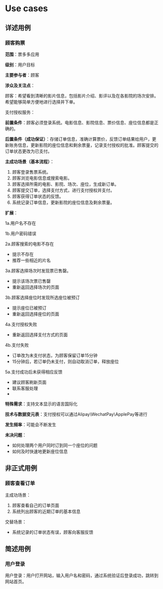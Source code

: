 # Use cases
## 详述用例
### 顾客购票

**范围**：票多多应用

**级别**：用户目标

**主要参与者**：顾客

**涉众及关注点**：

顾客：希望看到清晰的影片信息，包括影片介绍、影评以及在各影院的场次安排。希望能够简单方便地进行选择并下单。

支付授权服务：

**前置条件**：顾客必须登录系统。电影信息、影院信息、票价信息、座位信息都是正确的。

**后置条件（成功保证）**：存储订单信息，准确计算票价，反馈订单结果给用户，更新账务信息，更新影院的座位信息和剩余票量，记录支付授权的批准。顾客提交的订单状态更改为已支付。

**主成功场景（基本流程）**：

1. 顾客登录售票系统。
2. 顾客浏览电影信息或搜索电影。
3. 顾客选择所需的电影、影院、场次、座位，生成新订单。
4. 顾客提交订单，选择支付方式，进行支付授权并支付。
5. 顾客获得订单状态的反馈。
6. 系统记录订单信息，更新影院的座位信息及剩余票量。

**扩展**：

1a.用户名不存在

1b.用户密码错误

2a.顾客搜索的电影不存在

- 提示不存在
- 推荐一些相近的片名

3a.顾客选择场次时发现票已售罄。

- 提示该场次票已售罄
- 重新返回选择场次的页面

3b.顾客选择座位时发现所选座位被预订

- 提示座位已被预订
- 重新返回选择座位的页面

4a.支付授权失败

- 重新返回选择支付方式的页面

4b.支付失败

- 订单改为未支付状态，为顾客保留订单15分钟
- 15分钟后，若订单仍未支付，则自动取消订单，释放座位

5a.支付成功后未获得相应反馈

- 建议顾客刷新页面
- 联系客服处理
- 
**特殊需求**：支持文本显示的语言国际化

**技术与数据变元表**：支付授权可以通过Alipay\WechatPay\ApplePay等进行

**发生频率**：可能会不断发生

**未决问题**：

- 如何处理两个用户同时订到同一个座位的问题
- 如何及时快速地更新座位信息

## 非正式用例

### 顾客查看订单

主成功场景：

1. 顾客查看自己的订单页面
2. 系统列出顾客的近期订单的基本信息


交替场景：

- 系统记录的订单状态有误，顾客向客服反馈

## 简述用例

### 用户登录

用户登录：用户打开网站，输入用户名和密码，通过系统验证后登录成功，跳转到网站首页。
